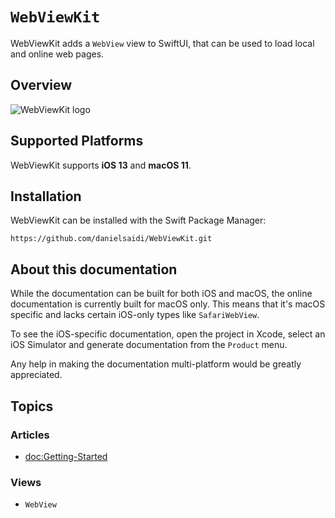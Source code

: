 # ``WebViewKit``

WebViewKit adds a ``WebView`` view to SwiftUI, that can be used to load local and online web pages.


## Overview

![WebViewKit logo](Logo.png)


## Supported Platforms

WebViewKit supports **iOS 13** and **macOS 11**.


## Installation

WebViewKit can be installed with the Swift Package Manager:

```
https://github.com/danielsaidi/WebViewKit.git
```


## About this documentation

While the documentation can be built for both iOS and macOS, the online documentation is currently built for macOS only. This means that it's macOS specific and lacks certain iOS-only types like `SafariWebView`.

To see the iOS-specific documentation, open the project in Xcode, select an iOS Simulator and generate documentation from the `Product` menu.

Any help in making the documentation multi-platform would be greatly appreciated.


## Topics

### Articles

- <doc:Getting-Started>

### Views

- ``WebView``
